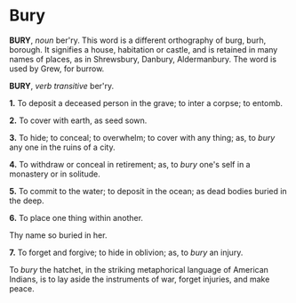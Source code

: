 # Bury

**BURY**, _noun_ ber'ry. This word is a different orthography of burg, burh, borough. It signifies a house, habitation or castle, and is retained in many names of places, as in Shrewsbury, Danbury, Aldermanbury. The word is used by Grew, for burrow.

**BURY**, _verb transitive_ ber'ry.

**1.** To deposit a deceased person in the grave; to inter a corpse; to entomb.

**2.** To cover with earth, as seed sown.

**3.** To hide; to conceal; to overwhelm; to cover with any thing; as, to _bury_ any one in the ruins of a city.

**4.** To withdraw or conceal in retirement; as, to _bury_ one's self in a monastery or in solitude.

**5.** To commit to the water; to deposit in the ocean; as dead bodies buried in the deep.

**6.** To place one thing within another.

Thy name so buried in her.

**7.** To forget and forgive; to hide in oblivion; as, to _bury_ an injury.

To _bury_ the hatchet, in the striking metaphorical language of American Indians, is to lay aside the instruments of war, forget injuries, and make peace.